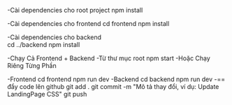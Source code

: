 -Cài dependencies cho root project
npm install

-Cài dependencies cho frontend
cd frontend
npm install

-Cài dependencies cho backend  
cd ../backend
npm install

-Chạy Cả Frontend + Backend 
-Từ thư mục root
npm start
-Hoặc Chạy Riêng Từng Phần

-Frontend
cd frontend
npm run dev
-Backend
cd backend
npm run dev
-== đẩy code lên github
git add .
git commit -m "Mô tả thay đổi, ví dụ: Update LandingPage CSS"
git push
